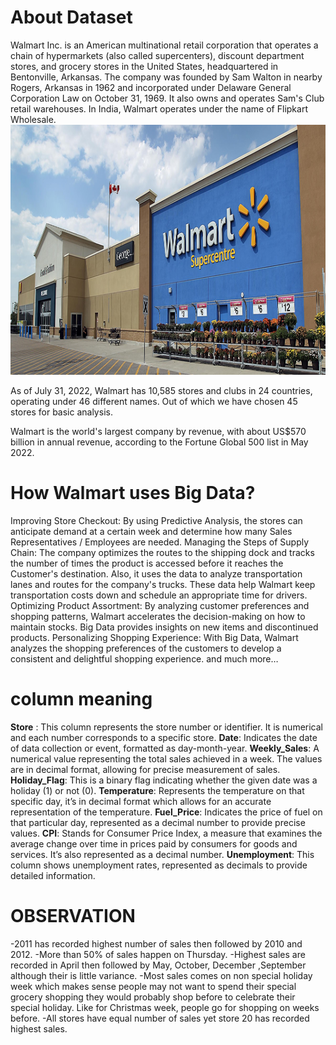# About Dataset
Walmart Inc. is an American multinational retail corporation that operates a chain of hypermarkets (also called supercenters), discount department stores, and grocery stores in the United States, headquartered in Bentonville, Arkansas. The company was founded by Sam Walton in nearby Rogers, Arkansas in 1962 and incorporated under Delaware General Corporation Law on October 31, 1969. It also owns and operates Sam's Club retail warehouses. In India, Walmart operates under the name of Flipkart Wholesale.
<img src="https://github.com/kandelsatish/Walmart_Sales_Prediction/blob/main/static/images/hello_walmart.jpg" alt="alt text" width="1900" height="400">

As of July 31, 2022, Walmart has 10,585 stores and clubs in 24 countries, operating under 46 different names. Out of which we have chosen 45 stores for basic analysis.


Walmart is the world's largest company by revenue, with about US$570 billion in annual revenue, according to the Fortune Global 500 list in May 2022.


# How Walmart uses Big Data?
Improving Store Checkout: By using Predictive Analysis, the stores can anticipate demand at a certain week and determine how many Sales Representatives / Employees are needed.
Managing the Steps of Supply Chain: The company optimizes the routes to the shipping dock and tracks the number of times the product is accessed before it reaches the Customer's destination. Also, it uses the data to analyze transportation lanes and routes for the company's trucks. These data help Walmart keep transportation costs down and schedule an appropriate time for drivers.
Optimizing Product Assortment: By analyzing customer preferences and shopping patterns, Walmart accelerates the decision-making on how to maintain stocks. Big Data provides insights on new items and discontinued products.
Personalizing Shopping Experience: With Big Data, Walmart analyzes the shopping preferences of the customers to develop a consistent and delightful shopping experience.
and much more…

# column meaning
**Store** : This column represents the store number or identifier. It is numerical and each number corresponds to a specific store.
**Date**: Indicates the date of data collection or event, formatted as day-month-year.
**Weekly_Sales**: A numerical value representing the total sales achieved in a week. The values are in decimal format, allowing for precise measurement of sales.
**Holiday_Flag**: This is a binary flag indicating whether the given date was a holiday (1) or not (0).
**Temperature**: Represents the temperature on that specific day, it’s in decimal format which allows for an accurate representation of the temperature.
**Fuel_Price**: Indicates the price of fuel on that particular day, represented as a decimal number to provide precise values.
**CPI**: Stands for Consumer Price Index, a measure that examines the average change over time in prices paid by consumers for goods and services. It’s also represented as a decimal number.
**Unemployment**: This column shows unemployment rates, represented as decimals to provide detailed information.

 # OBSERVATION
-2011 has recorded highest number of sales then followed by 2010 and 2012.
-More than 50% of sales happen on Thursday.
-Highest sales are recorded in April then followed by May, October, December ,September although their is little variance.
-Most sales comes on non special holiday week which makes sense people may not want to spend their special grocery shopping they would probably shop before to celebrate their special holiday. Like for Christmas week, people go for shopping on weeks before.
-All stores have equal number of sales yet store 20 has recorded highest sales.



